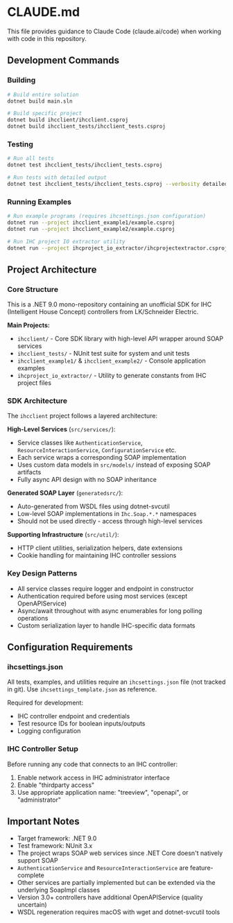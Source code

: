 # CLAUDE.md

This file provides guidance to Claude Code (claude.ai/code) when working with code in this repository.

## Development Commands

### Building
```bash
# Build entire solution
dotnet build main.sln

# Build specific project
dotnet build ihcclient/ihcclient.csproj
dotnet build ihcclient_tests/ihcclient_tests.csproj
```

### Testing
```bash
# Run all tests
dotnet test ihcclient_tests/ihcclient_tests.csproj

# Run tests with detailed output
dotnet test ihcclient_tests/ihcclient_tests.csproj --verbosity detailed
```

### Running Examples
```bash
# Run example programs (requires ihcsettings.json configuration)
dotnet run --project ihcclient_example1/example.csproj
dotnet run --project ihcclient_example2/example.csproj

# Run IHC project IO extractor utility
dotnet run --project ihcproject_io_extractor/ihcprojectextractor.csproj
```

## Project Architecture

### Core Structure
This is a .NET 9.0 mono-repository containing an unofficial SDK for IHC (Intelligent House Concept) controllers from LK/Schneider Electric.

**Main Projects:**
- `ihcclient/` - Core SDK library with high-level API wrapper around SOAP services
- `ihcclient_tests/` - NUnit test suite for system and unit tests
- `ihcclient_example1/` & `ihcclient_example2/` - Console application examples
- `ihcproject_io_extractor/` - Utility to generate constants from IHC project files

### SDK Architecture
The `ihcclient` project follows a layered architecture:

**High-Level Services** (`src/services/`):
- Service classes like `AuthenticationService`, `ResourceInteractionService`, `ConfigurationService` etc.
- Each service wraps a corresponding SOAP implementation
- Uses custom data models in `src/models/` instead of exposing SOAP artifacts
- Fully async API design with no SOAP inheritance

**Generated SOAP Layer** (`generatedsrc/`):
- Auto-generated from WSDL files using dotnet-svcutil
- Low-level SOAP implementations in `Ihc.Soap.*.*` namespaces
- Should not be used directly - access through high-level services

**Supporting Infrastructure** (`src/util/`):
- HTTP client utilities, serialization helpers, date extensions
- Cookie handling for maintaining IHC controller sessions

### Key Design Patterns
- All service classes require logger and endpoint in constructor
- Authentication required before using most services (except OpenAPIService)
- Async/await throughout with async enumerables for long polling operations
- Custom serialization layer to handle IHC-specific data formats

## Configuration Requirements

### ihcsettings.json
All tests, examples, and utilities require an `ihcsettings.json` file (not tracked in git). Use `ihcsettings_template.json` as reference.

Required for development:
- IHC controller endpoint and credentials
- Test resource IDs for boolean inputs/outputs
- Logging configuration

### IHC Controller Setup
Before running any code that connects to an IHC controller:
1. Enable network access in IHC administrator interface
2. Enable "thirdparty access" 
3. Use appropriate application name: "treeview", "openapi", or "administrator"

## Important Notes

- Target framework: .NET 9.0
- Test framework: NUnit 3.x
- The project wraps SOAP web services since .NET Core doesn't natively support SOAP
- `AuthenticationService` and `ResourceInteractionService` are feature-complete
- Other services are partially implemented but can be extended via the underlying SoapImpl classes
- Version 3.0+ controllers have additional OpenAPIService (quality uncertain)
- WSDL regeneration requires macOS with wget and dotnet-svcutil tools